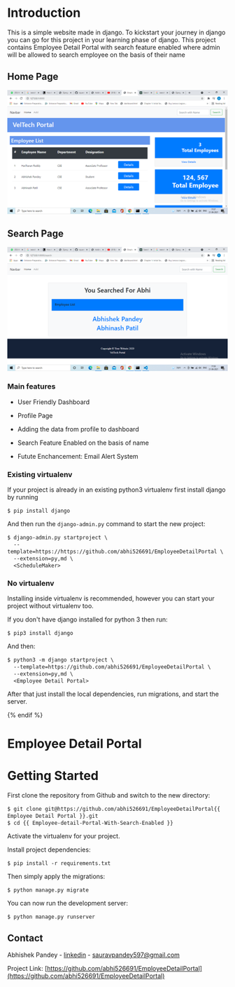 
# Introduction

This is a simple website made in django. To kickstart your journey in django you can go for this project in your learning phase of django. This project contains Employee Detail Portal with search feature enabled where admin will be allowed to search employee on the basis of their name

## Home Page
![Default Home View](screenshots/index.png "Title")

## Search Page
![Default Search View](screenshots/search.png "Title")

### Main features

* User Friendly Dashboard

* Profile Page 

* Adding the data from profile to dashboard
* Search Feature Enabled on the basis of name

* Futute Enchancement: Email Alert System



### Existing virtualenv

If your project is already in an existing python3 virtualenv first install django by running

    $ pip install django
    
And then run the `django-admin.py` command to start the new project:

    $ django-admin.py startproject \
      --template=https://https://github.com/abhi526691/EmployeeDetailPortal \
      --extension=py,md \
      <ScheduleMaker>
      
### No virtualenv

Installing inside virtualenv is recommended, however you can start your project without virtualenv too.

If you don't have django installed for python 3 then run:

    $ pip3 install django
    
And then:

    $ python3 -m django startproject \
      --template=https://github.com/abhi526691/EmployeeDetailPortal \
      --extension=py,md \
      <Employee Detail Portal>
      
      
After that just install the local dependencies, run migrations, and start the server.

{% endif %}

# Employee Detail Portal

# Getting Started

First clone the repository from Github and switch to the new directory:

    $ git clone git@https://github.com/abhi526691/EmployeeDetailPortal{{ Employee Detail Portal }}.git
    $ cd {{ Employee-detail-Portal-With-Search-Enabled }}
    
Activate the virtualenv for your project.
    
Install project dependencies:

    $ pip install -r requirements.txt
    
    
Then simply apply the migrations:

    $ python manage.py migrate
    

You can now run the development server:

    $ python manage.py runserver
    
    
    
<!-- CONTACT -->
## Contact

Abhishek Pandey - [linkedin](https://www.linkedin.com/in/abhishek-pandey-1515aa171/) - sauravpandey597@gmail.com

Project Link: [https://github.com/abhi526691/EmployeeDetailPortal](https://github.com/abhi526691/EmployeeDetailPortal)
